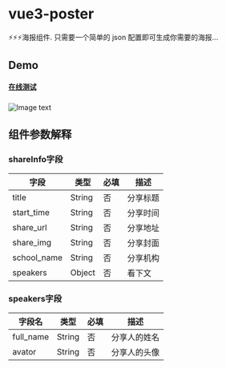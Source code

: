 # vue3-poster
⚡⚡⚡海报组件. 只需要一个简单的 json 配置即可生成你需要的海报...

## Demo
#### <a href="https://ayiaq1.github.io/el-tree-select/storybook-static" target="_blank">在线测试</a>
###
![Image text](https://github.com/ayiaq1/el-tree-select/raw/master/DEMO.jpg)


## 组件参数解释

### shareInfo字段

| 字段            | 类型    | 必填 | 描述     |
| --------------- | ------- | ---- | -------- |
| title           | String  | 否   | 分享标题 |
| start_time      | String  | 否   | 分享时间 |
| share_url       | String  | 否   | 分享地址 |
| share_img       | String  | 否   | 分享封面 |
| school_name     | String  | 否   | 分享机构 |
| speakers        | Object  | 否   | 看下文   |

### speakers字段

| 字段名    | 类型   | 必填 | 描述         |
| --------- | ------ | ---- | ------------ |
| full_name | String | 否   | 分享人的姓名 |
| avator    | String | 否   | 分享人的头像 |